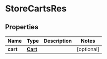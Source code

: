 # StoreCartsRes

## Properties
Name | Type | Description | Notes
------------ | ------------- | ------------- | -------------
**cart** | [**Cart**](Cart.md) |  |  [optional]
